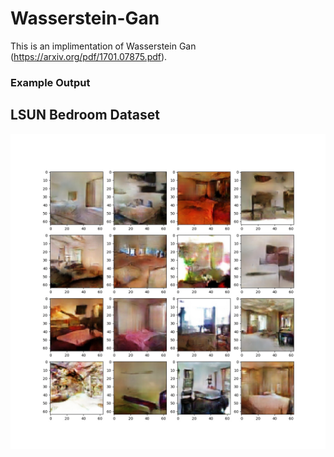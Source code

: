 # Wasserstein-Gan
This is an implimentation of Wasserstein Gan (https://arxiv.org/pdf/1701.07875.pdf).

### Example Output
## LSUN Bedroom Dataset
![](output/bedroom_126.jpg)
